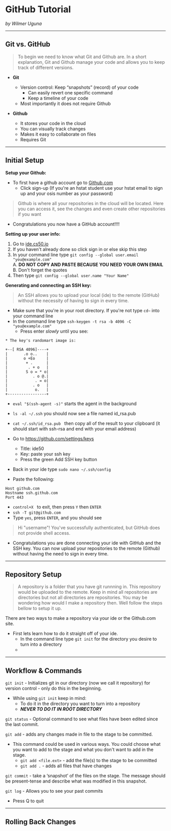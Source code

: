# GitHub Tutorial

_by Wilmer Uguna_

---
## Git vs. GitHub

> To begin we need to know what Git and Github are.
In a short explanation, Git and Github manage your code and allows you to keep track of different versions.

* **Git**
    * Version control: Keep “snapshots” (record) of your code
        * Can easily revert one specific   command
        * Keep a timeline of your code
    * Most importantly it does not require Github

* **Github**
    * It stores your code in the cloud
    * You can visually track changes
    * Makes it easy to collaborate on files
    * Requires Git

---
## Initial Setup

**Setup your Github:**
* To first have a github account go to  [Github.com](https://github.com/)
    * Click sign-up (If you're an hstat student use your hstat email to sign up and your osis number as your password)
> Github is where all your repositories in the cloud will be located. Here you can access it, see the changes and even create other repositories if you want
* Congratulations you now have a GitHub account!!!!

**Setting up your user info:**
1. Go to [ide.cs50.io](http://ide.cs50.io/)
2. If you haven't already done so click sign in or else skip this step
3. In your command line type `git config --global user.email "you@example.com"`  
    A. **DO NOT COPY AND PASTE BECAUSE YOU NEED YOUR OWN EMAIL**  
    B.  Don't forget the quotes
4. Then type ``git config --global user.name "Your Name"``

 **Generating and connecting an SSH key:**
> An SSH allows you to upload your local (ide) to the remote (GitHub) without the necessity of having to sign in every time.

*  Make sure that you're in your root directory. If you're not type `cd~` into your command line
* In the command line type `ssh-keygen -t rsa -b 4096 -C "you@example.com"`
    * Press enter *slowly* until you see:
```
* The key's randomart image is:

+--[ RSA 4096]----+
|       .o o..    |
|       o +Eo     |
|        + .      |
|         . + o   |
|        S o = * o|
|           . o @.|
|            . = o|
|           . o   |
|            o.   |
+-----------------+
```
* `eval "$(ssh-agent -s)"` starts the agent in the background
* `ls -al ~/.ssh` you should now see a file named id_rsa.pub
* `cat ~/.ssh/id_rsa.pub ` then copy all of the result to your clipboard (it should start with ssh-rsa and end with your email address)

* Go to https://github.com/settings/keys
    * Title: ide50
    * Key: paste your ssh key
    * Press the green Add SSH key button
* Back in your ide type `sudo nano ~/.ssh/config`
* Paste the following:
``` 
Host github.com 
Hostname ssh.github.com 
Port 443 
```  
* `control+X ` to exit, then press `Y` then `ENTER`
* `ssh -T git@github.com`
* Type `yes`, press `ENTER`, and you should see
>Hi "username"! You've successfully authenticated, but GitHub does not provide shell access.
* Congratulations you are done connecting your ide with GitHub and the SSH key. You can now upload your repositories to the remote (Github) without having the need to sign in every time. 
---
## Repository Setup

> A repository is a folder that you have git runnning in. This repository would be uploaded to the remote. Keep in mind all repositories are directories but not all directories are repositories. You may be wondering how would I make a repository then. Well follow the steps bellow to setup it up.

There are two ways to make a repository via your ide or the Github.com site. 

* First lets learn how to do it straight off of your ide.
    * In the command line type `git init` for the directory you desire to turn into a directory 
    * 

---
## Workflow & Commands

`git init` - Initializes git in our directory (now we call it repository) for version control - only do this in the beginning.
* While using `git init` keep in mind:
    * To do it in the directory you want to turn into a repository
    * **_NEVER TO DO IT IN ROOT DIRECTORY_**


`git status`  -  Optional command to see what files have been edited since the last commit.

`git add`  -  adds any changes made in file to the stage to be committed.
* This command could be used in various ways. You could choose what you want to add to the stage and what you don't want to add in the stage.
    * `git add <file.ext>`  -  add the file(s) to the stage to be committed
    * `git add .`  -  adds all files that have changes


`git commit`  -  take a ‘snapshot’ of the files on the stage.  The message should be present-tense and describe what was modified in this snapshot.

`git log` -  Allows you to see your past commits
* Press Q to quit

---
## Rolling Back Changes